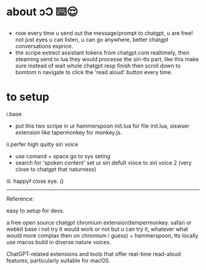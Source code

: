  # about ɔƆ ⌨️😌 

- now every time u send out the message/prompt to chatgpt, u are free! not just eyes u can listen, u can go anywhere, better chatgpt conversations exprice. 
-  the scripe extrect assistant tokens from chatgpt.com realtimely, then steaming send to lua they would processe the siri-tts part, like this make sure instead of wait whole chatgpt resp finish then scroll down to bomtom n navigate to click the 'read aloud' button every time.

# to setup
i.base
- put this two scripe in ur hammerspoon init.lua for file init.lua, siswser extension like tapermonkey for monkey.js.


ii.perfer high quilty siri voice
- use comand + space go to sys seting
- search for 'spoken content' set ur siri defult vioce to siri voice 2 (very close to chatgpt that naturness)

iii.
happyf close eye. ()



---
Reference:

easy to setup for devs.

a free open source chatgpt chromium extension(tempermonkey. safari or webkit base i not try it would work or not but u can try it, whatever what would more complax then on chromium i guess) + hammerspoon, tts locally use macos build in diverse nature voices.

ChatGPT-related extensions and tools that offer real-time read-aloud features, particularly suitable for macOS.





